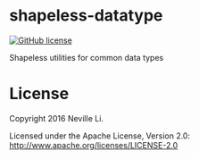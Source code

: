 shapeless-datatype
==================

[![GitHub license](https://img.shields.io/github/license/nevillelyh/shapeless-datatype.svg)](./LICENSE)

Shapeless utilities for common data types

# License

Copyright 2016 Neville Li.

Licensed under the Apache License, Version 2.0: http://www.apache.org/licenses/LICENSE-2.0
